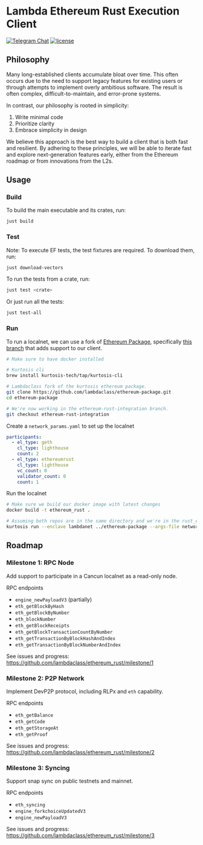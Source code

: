 # Lambda Ethereum Rust Execution Client

[![Telegram Chat][tg-badge]][tg-url]
[![license](https://img.shields.io/github/license/lambdaclass/ethereum_rust)](/LICENSE)

[tg-badge]: https://img.shields.io/endpoint?url=https%3A%2F%2Ftg.sumanjay.workers.dev%2Frust_ethereum%2F&logo=telegram&label=chat&color=neon
[tg-url]: https://t.me/rust_ethereum

## Philosophy
Many long-established clients accumulate bloat over time. This often occurs due to the need to support legacy features for existing users or through attempts to implement overly ambitious software. The result is often complex, difficult-to-maintain, and error-prone systems.

In contrast, our philosophy is rooted in simplicity:

1. Write minimal code
2. Prioritize clarity
3. Embrace simplicity in design

We believe this approach is the best way to build a client that is both fast and resilient. By adhering to these principles, we will be able to iterate fast and explore next-generation features early, either from the Ethereum roadmap or from innovations from the L2s.

## Usage

### Build

To build the main executable and its crates, run:
```bash
just build
```

### Test
Note: To execute EF tests, the test fixtures are required. To download them, run:
```bash
just download-vectors
```

To run the tests from a crate, run:
```bash
just test <crate>
```

Or just run all the tests:
```bash
just test-all
```

### Run

To run a localnet, we can use a fork of [Ethereum Package](https://github.com/ethpandaops/ethereum-package), specifically [this branch](https://github.com/lambdaclass/ethereum-package/tree/ethereum-rust-integration) that adds support to our client.
```bash
# Make sure to have docker installed

# Kurtosis cli
brew install kurtosis-tech/tap/kurtosis-cli

# Lambdaclass fork of the kurtosis ethereum package.
git clone https://github.com/lambdaclass/ethereum-package.git
cd ethereum-package

# We're now working in the ethereum-rust-integration branch.
git checkout ethereum-rust-integration
```

Create a `network_params.yaml` to set up the localnet
```yaml
participants:
  - el_type: geth
    cl_type: lighthouse
    count: 2
  - el_type: ethereumrust
    cl_type: lighthouse
    vc_count: 0
    validator_count: 0
    count: 1
```

Run the localnet
```bash
# Make sure we build our docker image with latest changes
docker build -t ethereum_rust .

# Assuming both repos are in the same directory and we're in the rust_ethereum directory:
kurtosis run --enclave lambdanet ../ethereum-package --args-file network_params.yaml
```

## Roadmap

### Milestone 1: RPC Node
Add support to participate in a Cancun localnet as a read-only node.

RPC endpoints
- `engine_newPayloadV3` (partially)
- `eth_getBlockByHash`
- `eth_getBlockByNumber`
- `eth_blockNumber`
- `eth_getBlockReceipts`
- `eth_getBlockTransactionCountByNumber`
- `eth_getTransactionByBlockHashAndIndex`
- `eth_getTransactionByBlockNumberAndIndex`

See issues and progress: https://github.com/lambdaclass/ethereum_rust/milestone/1

### Milestone 2: P2P Network
Implement DevP2P protocol, including RLPx and `eth` capability.

RPC endpoints
- `eth_getBalance`
- `eth_getCode`
- `eth_getStorageAt`
- `eth_getProof`

See issues and progress: https://github.com/lambdaclass/ethereum_rust/milestone/2

### Milestone 3: Syncing
Support snap sync on public testnets and mainnet.

RPC endpoints
- `eth_syncing`
- `engine_forkchoiceUpdatedV3`
- `engine_newPayloadV3`

See issues and progress: https://github.com/lambdaclass/ethereum_rust/milestone/3
